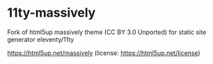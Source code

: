 # 11ty-massively
Fork of html5up massively theme (CC BY 3.0 Unported) for static site generator eleventy/11ty 

https://html5up.net/massively (license: https://html5up.net/license)
